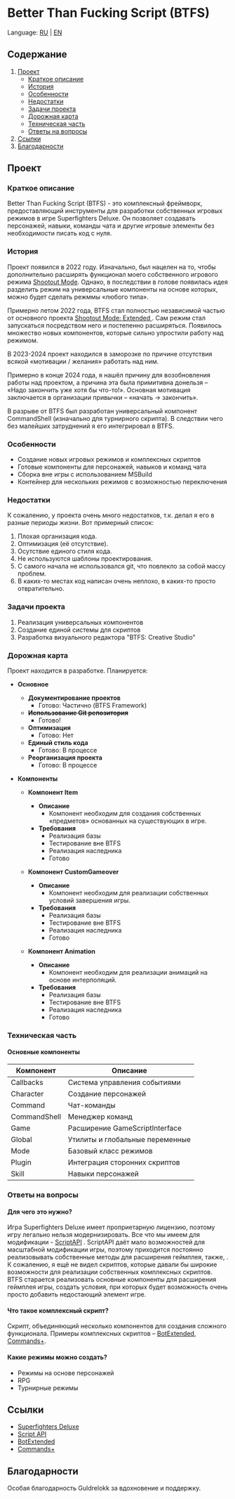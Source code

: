 # Better Than Fucking Script (BTFS)
Language: [RU](https://github.com/Kagimo1023/BTFS-Framework/blob/main/README.md) | [EN](https://github.com/Kagimo1023/BTFS-Framework/blob/main/README_EN.md)

## Содержание
1. [Проект](#проект)
   - [Краткое описание](#краткое-описание)
   - [История](#история)
   - [Особенности](#особенности)
   - [Недостатки](#недостатки)
   - [Задачи проекта](#задачи-проекта)
   - [Дорожная карта](#дорожная-карта)
   - [Техническая часть](#техническая-часть)
   - [Ответы на вопросы](#ответы-на-вопросы)
2. [Ссылки](#ссылки)
3. [Благодарности](#благодарности)

## Проект

### Краткое описание
Better Than Fucking Script (BTFS) - это комплексный фреймворк, предоставляющий инструменты для разработки собственных игровых режимов в игре Superfighters Deluxe. Он позволяет создавать персонажей, навыки, команды чата и другие игровые элементы без необходимости писать код с нуля.

### История
Проект появился в 2022 году. Изначально, был нацелен на то, чтобы дополнительно расширять функционал моего собственного игрового режима [Shootout Mode](obsidian://open?vault=KagimoJustice&file=Shootout). Однако, в последствии в голове появилась идея разделить режим на универсальные компоненты на основе которых, можно будет сделать режммы «любого типа».  

Примерно летом 2022 года, BTFS стал полностью независимой частью от основного проекта [Shootout Mode: Extended ](https://github.com/Kagimo1023/shootout-extended) . Сам режим стал запускаться посредством него и постепенно расширяться. Появилось множество новых компонентов, которые сильно упростили работу над режимом. 

В 2023-2024 проект находился в заморозке по причине отсутствия всякой «мотивации / желания» работать над ним.

Примерно в конце 2024 года, я нашёл причину для возобновления работы над проектом, а причина эта была примитивна донельзя – «Надо закончить уже хотя бы что-то!». Основная мотивация заключается в организации привычки – «начать -> закончить».

В разрыве от BTFS был разработан универсальный компонент CommandShell (изначально для турнирного скрипта). В следствии чего без малейших затруднений я его интегрировал в BTFS.

### Особенности
- Создание новых игровых режимов и комплексных скриптов
- Готовые компоненты для персонажей, навыков и команд чата
- Сборка вне игры с использованием MSBuild
- Контейнер для нескольких режимов с возможностью переключения

### Недостатки
К сожалению, у проекта очень много недостатков, т.к. делал я его в разные периоды жизни. Вот примерный список:

1. Плохая организация кода.
2. Оптимизация (её отсутствие).
3. Осутствие единого стиля кода.
4. Не используются шаблоны проектирования.
5. С самого начала не использовался git, что повлекло за собой массу проблем.
6. В каких-то местах код написан очень неплохо, в каких-то просто отвратительно.

### Задачи проекта
1. Реализация универсальных компонентов
2. Создание единой системы для скриптов
3. Разработка визуального редактора "BTFS: Creative Studio"

### Дорожная карта
Проект находится в разработке. Планируется:
- **Основное**
	- **Документирование проектов**
		- Готово: Частично (BTFS Framework)
	- ~~**Использование Git репозитория**~~
		- Готово!
	- **Оптимизация**
		- Готово: Нет
	- **Единый стиль кода**
		- Готово: В процессе
  - **Реорганизация проекта**
     - Готово: В процессе

- **Компоненты**
	- **Компонент Item**
		- **Описание**
			- Компонент необходим для создания собственных «предметов» основанных на существующих в игре.
		- **Требования**
			- Реализация базы
			- Тестирование вне BTFS
			- Реализация наследника
			- Готово
		
	- **Компонент CustomGameover**
		- **Описание**
			- Компонент необходим для реализации собственных условий завершения игры.
		- **Требования**
			- Реализация базы
			- Тестирование вне BTFS
			- Реализация наследника
			- Готово
	
	- **Компонент Animation**
		- **Описание**
			- Компонент необходим для реализации анимаций на основе интерполяций.
		- **Требования**
			- Реализация базы
			- Тестирование вне BTFS
			- Реализация наследника
			- Готово

### Техническая часть
#### Основные компоненты
| Компонент      | Описание |
|---------------|----------|
| Callbacks     | Система управления событиями |
| Character     | Создание персонажей |
| Command       | Чат-команды |
| CommandShell  | Менеджер команд |
| Game          | Расширение GameScriptInterface |
| Global        | Утилиты и глобальные переменные |
| Mode          | Базовый класс режимов |
| Plugin        | Интеграция сторонних скриптов |
| Skill         | Навыки персонажей |

### Ответы на вопросы
#### Для чего это нужно?
Игра Superfighters Deluxe имеет проприетарную лицензию, поэтому игру легально нельзя модернизировать. Все что мы имеем для модификации - [ScriptAPI](https://juansero29.github.io/SFDScripts/index.html) . ScriptAPI даёт мало возможностей для масштабной модификации игры, поэтому приходится постоянно реализовывать собственные методы для расширения геймплея, также, . К сожалению, я ещё не видел скриптов, которые давали бы широкие возможности для реализации собственных комплексных скриптов. BTFS старается реализовать основные компоненты для расширения геймплея игры, создать условия, при которых будет возможность очень просто добавить недостающий элемент игре.

#### Что такое комплексный скрипт?
Скрипт, объединяющий несколько компонентов для создания сложного функционала. Примеры комплексных скриптов – [BotExtended](https://github.com/NearHuscarl/BotExtended), [Commands+](https://steamcommunity.com/sharedfiles/filedetails/?id=1906413901).

#### Какие режимы можно создать?
- Режимы на основе персонажей
- RPG
- Турнирные режимы

## Ссылки
- [Superfighters Deluxe](https://www.mythologicinteractive.com)
- [Script API](https://juansero29.github.io/SFDScripts/index.html)
- [BotExtended](https://github.com/NearHuscarl/BotExtended)
- [Commands+](https://steamcommunity.com/sharedfiles/filedetails/?id=1906413901)

## Благодарности
Особая благодарность Guldrelokk за вдохновение и поддержку.
